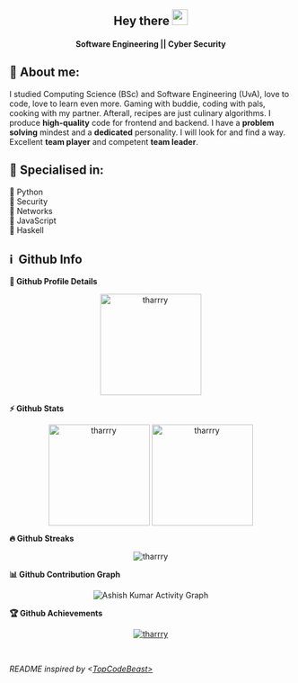<h2 align="center">
  Hey there <img src="https://media.giphy.com/media/hvRJCLFzcasrR4ia7z/giphy.gif" width="28">
</h2>

<h4 align='center'>
  Software Engineering || Cyber Security
</h4>

<!-- <p align="center">
  <a href="https://www.youtube.com/c/DevProTips?sub_confirmation=1">
    </a>
     <a href="https://github.com/corasphinx">
    <img alt="followers" title="Follow me on Github" src="https://img.shields.io/github/followers/corasphinx?color=236ad3&labelColor=1155ba&style=for-the-badge&logo=github&label=Follow"/></a>
    </p> -->

## 🧑 About me:

<p>
  I studied Computing Science (BSc) and Software Engineering (UvA), love to code, love to learn even more.
  Gaming with buddie, coding with pals, cooking with my partner.
  Afterall, recipes are just culinary algorithms.
  I produce <b>high-quality</b> code for frontend and backend.
  I have a <b>problem solving</b> mindest and a <b>dedicated</b> personality. I will look for and find a way.
  Excellent <b>team player</b> and competent <b>team leader</b>.
</p>

<h2>🥇 Specialised in:</h2>
<p>🔸 Python
<br>🔸 Security
<br>🔸 Networks
<br>🔸 JavaScript
<br>🔸 Haskell
<p>

<h2>ℹ️ &nbsp;Github Info</h2>
	
  <summary><b>🔎 Github Profile Details</b></summary>
<p align="center"><img height="180em" src="https://github-profile-summary-cards.vercel.app/api/cards/profile-details?username=tharrry&theme=github_dark" alt="tharrry" align = "center"/></p>

  <summary><b>⚡ Github Stats</b></summary>
<p align="center"><img height="180em" src="https://github-readme-stats.vercel.app/api?username=tharrry&hide_border=true&count_private=true&show_icons=true&theme=radical" alt="tharrry" align = "center"/>
<img height="180em" src="https://github-readme-stats.vercel.app/api/top-langs?username=tharrry&show_icons=true&locale=en&layout=compact&hide_border=true&theme=radical" alt="tharrry" align = "center"/></p>

 <summary><b>🔥 Github Streaks</b></summary>
<p align="center"><img src="https://github-readme-streak-stats.herokuapp.com/?user=tharrry&theme=black-ice&hide_border=true&stroke=0000&background=0D1117&ring=e05397&fire=e05397&currStreakLabel=e05397" alt="tharrry" /></p>

<summary><b>📊 Github Contribution Graph</b></summary>
<p align="center"<a href="#"><img alt="Ashish Kumar Activity Graph" src="https://activity-graph.herokuapp.com/graph?username=tharrry&bg_color=0D1117&color=e05397&line=e05397&point=FFFFFF&hide_border=true&" /></a></p>
<!-- </details>
<details>    -->
 <summary><b>🏆 Github Achievements</b></summary>
<p align="center"> <a href="https://github.com/tharrry"><img src="https://github-profile-trophy.vercel.app/?username=tharrry&margin-w=5&theme=radical" alt="tharrry" /></a> </p>

<br>

<i>README inspired by <<a href="https://github.com/TopCodeBeast">TopCodeBeast></i>
